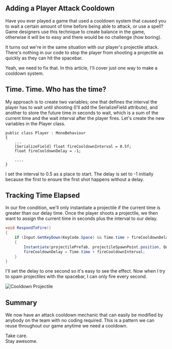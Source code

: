 ## Adding a Player Attack Cooldown

Have you ever played a game that used a cooldown system that caused you to wait a certain amount of time before being able to attack, or use a spell? Game designers use this technique to create balance in the game, otherwise it will be to easy and there would be no challenge (how boring).

It turns out we're in the same situation with our player's projectile attack. There's nothing in our code to stop the player from shooting a projectile as quickly as they can hit the spacebar.

Yeah, we need to fix that. In this article, I'll cover just one way to make a cooldown system.

## Time. Time. Who has the time?
My approach is to create two variables; one that defines the interval the player has to wait until shooting (I'll add the SerializeField attribute), and another to store the future time in seconds to wait, which is a sum of the current time and the wait interval after the player fires. Let's create the new variables in the Player class.

```sharp
public class Player : MonoBehaviour
{
    ...
    [SerializeField] float fireCooldownInterval = 0.5f;
    float fireCooldownDelay = -1;

    ....
}
```
I set the interval to 0.5 as a place to start. The delay is set to -1 initially because the first to ensure the first shot happens without a delay.


## Tracking Time Elapsed
In our fire condition, we'll only instantiate a projectile if the current time is greater than our delay time. Once the player shoots a projectile, we then want to assign the current time in seconds plus the interval to our delay.

```csharp
void RespondToFire()
{
    if (Input.GetKeyDown(KeyCode.Space) && Time.time > fireCooldownDelay)
    {
        Instantiate(projectilePrefab, projectileSpawnPoint.position, Quaternion.identity);
        fireCooldownDelay = Time.time + fireCooldownInterval;
    }
}
```

I'll set the delay to one second so it's easy to see the effect. Now when I try to spam projectiles with the spacebar, I can only fire every second.

![Cooldown Projectile](https://cdn.hashnode.com/res/hashnode/image/upload/v1648419913905/tQwcFRUCi.gif)

## Summary
We now have an attack cooldown mechanic that can easily be modified by anybody on the team with no coding required. This is a pattern we can reuse throughout our game anytime we need a cooldown.

Take care.  
Stay awesome.